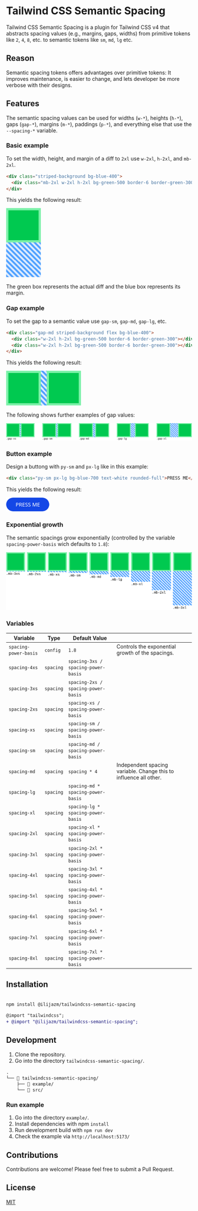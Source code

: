 # Tailwind CSS Semantic Spacing

Tailwind CSS Semantic Spacing is a plugin for Tailwind CSS v4 that abstracts spacing values (e.g., margins, gaps, widths) from primitive tokens like `2`, `4`, `8`, etc. to semantic tokens like `sm`, `md`, `lg` etc.

## Reason

Semantic spacing tokens offers advantages over primitive tokens:
It improves maintenance, is easier to change, and lets developer be more verbose with their designs.

## Features

The semantic spacing values can be used for widths (`w-*`), heights (`h-*`), gaps (`gap-*`), margins (`m-*`), paddings (`p-*`), and everything else that use the `--spacing-*` variable.

### Basic example

To set the width, height, and margin of a diff to `2xl` use `w-2xl`, `h-2xl`, and `mb-2xl`.

```html
<div class="striped-background bg-blue-400">
  <div class="mb-2xl w-2xl h-2xl bg-green-500 border-6 border-green-300"></div>
</div>
```

This yields the following result:

![Exaple 2XL](docs/example_2xl.png)

The green box represents the actual diff and the blue box represents its margin.

### Gap example

To set the gap to a semantic value use `gap-sm`, `gap-md`, `gap-lg`, etc.

```html
<div class="gap-md striped-background flex bg-blue-400">
  <div class="w-2xl h-2xl bg-green-500 border-6 border-green-300"></div>
  <div class="w-2xl h-2xl bg-green-500 border-6 border-green-300"></div>
</div>
```

This yields the following result:

![example gap-md](docs/example_gap-md.png)

The following shows further examples of gap values:

![exaples gap](docs/example_gaps.png)

### Button example

Design a buttong with `py-sm` and `px-lg` like in this example:

```html
<div class="py-sm px-lg bg-blue-700 text-white rounded-full">PRESS ME</div>
```

This yields the following result:

![Button example](docs/button_example.png)

### Exponential growth

The semantic spacings grow exponentially (controlled by the variable `spacing-power-basis` wich defaults to `1.8`):

![Exponential growth](docs/exponential_growth.png)

### Variables

| Variable              | Type      | Default Value                       |                                                                   |
| --------------------- | --------- | ----------------------------------- | ----------------------------------------------------------------- |
| `spacing-power-basis` | `config`  | `1.8`                               | Controls the exponential growth of the spacings.                  |
| `spacing-4xs`         | `spacing` | `spacing-3xs / spacing-power-basis` |                                                                   |
| `spacing-3xs`         | `spacing` | `spacing-2xs / spacing-power-basis` |                                                                   |
| `spacing-2xs`         | `spacing` | `spacing-xs / spacing-power-basis`  |                                                                   |
| `spacing-xs`          | `spacing` | `spacing-sm / spacing-power-basis`  |                                                                   |
| `spacing-sm`          | `spacing` | `spacing-md / spacing-power-basis`  |                                                                   |
| `spacing-md`          | `spacing` | `spacing * 4`                       | Independent spacing variable. Change this to influence all other. |
| `spacing-lg`          | `spacing` | `spacing-md * spacing-power-basis`  |                                                                   |
| `spacing-xl`          | `spacing` | `spacing-lg * spacing-power-basis`  |                                                                   |
| `spacing-2xl`         | `spacing` | `spacing-xl * spacing-power-basis`  |                                                                   |
| `spacing-3xl`         | `spacing` | `spacing-2xl * spacing-power-basis` |                                                                   |
| `spacing-4xl`         | `spacing` | `spacing-3xl * spacing-power-basis` |                                                                   |
| `spacing-5xl`         | `spacing` | `spacing-4xl * spacing-power-basis` |                                                                   |
| `spacing-6xl`         | `spacing` | `spacing-5xl * spacing-power-basis` |                                                                   |
| `spacing-7xl`         | `spacing` | `spacing-6xl * spacing-power-basis` |                                                                   |
| `spacing-8xl`         | `spacing` | `spacing-7xl * spacing-power-basis` |                                                                   |

## Installation

```

npm install @ilijazm/tailwindcss-semantic-spacing

```

```diff
@import "tailwindcss";
+ @import "@ilijazm/tailwindcss-semantic-spacing";
```

## Development

1. Clone the repository.
1. Go into the directory `tailwindcss-semantic-spacing/`.

```
.
└── 📁 tailwindcss-semantic-spacing/
    ├── 📁 example/
    └── 📁 src/
```

### Run example

1. Go into the directory `example/`.
1. Install dependencies with npm `install`
1. Run development build with `npm run dev`
1. Check the example via `http://localhost:5173/`

## Contributions

Contributions are welcome! Please feel free to submit a Pull Request.

## License

[MIT](../LICENSE)
